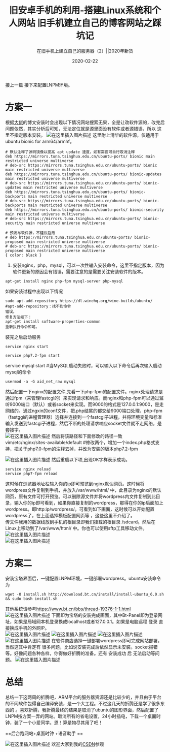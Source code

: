 ﻿---
layout: post
title: '旧安卓手机的利用-搭建Linux系统和个人网站 旧手机建立自己的博客网站之踩坑记'
subtitle: '在旧手机上建立自己的服务器（2）||2020年新货'
date: 2020-02-22
categories: 记录
cover: 'https://images.pexels.com/photos/3703074/pexels-photo-3703074.jpeg?auto=compress&cs=tinysrgb&dpr=2&h=650&w=940'
tags: Linux_deploy  ubuntu Linux 旧手机 wordpress
---

接上一篇
接下来配置LNPM环境。
# 方案一
根据[大佬](https://post.smzdm.com/p/228886/)的博文安装时会出现以下情况网站搜索无果，全是让改软件源的，改完后问题依然，其实分析后可知，无法定位就是源里面没有软件或者源错误，所以 这里不指定版本安装。
![在这里插入图片描述](https://img-blog.csdnimg.cn/20200222125759883.png)
这里附上清华的软件源，仅适用于ubuntu bionic for arm64/armhf。
```
# 默认注释了源码镜像以提高 apt update 速度，如有需要可自行取消注释
deb https://mirrors.tuna.tsinghua.edu.cn/ubuntu-ports/ bionic main restricted universe multiverse
# deb-src https://mirrors.tuna.tsinghua.edu.cn/ubuntu-ports/ bionic main restricted universe multiverse
deb https://mirrors.tuna.tsinghua.edu.cn/ubuntu-ports/ bionic-updates main restricted universe multiverse
# deb-src https://mirrors.tuna.tsinghua.edu.cn/ubuntu-ports/ bionic-updates main restricted universe multiverse
deb https://mirrors.tuna.tsinghua.edu.cn/ubuntu-ports/ bionic-backports main restricted universe multiverse
# deb-src https://mirrors.tuna.tsinghua.edu.cn/ubuntu-ports/ bionic-backports main restricted universe multiverse
deb https://mirrors.tuna.tsinghua.edu.cn/ubuntu-ports/ bionic-security main restricted universe multiverse
# deb-src https://mirrors.tuna.tsinghua.edu.cn/ubuntu-ports/ bionic-security main restricted universe multiverse

# 预发布软件源，不建议启用
# deb https://mirrors.tuna.tsinghua.edu.cn/ubuntu-ports/ bionic-proposed main restricted universe multiverse
# deb-src https://mirrors.tuna.tsinghua.edu.cn/ubuntu-ports/ bionic-proposed main restricted universe multiverse
{ color: black }
```

1. 安装nginx，php，mysql，可以一次性输入安装命令，这里不指定版本，因为软件更新的原因会有错误，需要注意的是需要关注安装软件的版本。
```C-like
apt-get install nginx php-fpm mysql-server php-mysql
```
如果安装过程中出现以下情况
```
sudo apt-add-repository https://dl.winehq.org/wine-builds/ubuntu/
#apt-add-repository：找不到命令
错误。
修复方法如下：
apt-get install software-properties-common
重新执行命令即可。
```
装完之后启动服务
```
service nginx start

service php7.2-fpm start
```
service mysql start #当MySQL启动失败时，可以输入以下命令后再次输入启动mysql的命令
```
usermod -a -G aid_net_raw mysql 
```
然后配置一下nginx的配置文件,先看一下php-fpm的配置文件。nginx处理请求是通过fpm（来管理fastcgi的）来实现请求和响应。而nginx和php-fpm可以通过监听9000端口（默认）或者socket来实现。而9000的格式是127.0.0.1:9000，是走网络的。通过ngxin的conf文件，把.php结尾的都交给9000端口处理，php-fpm（fastggi的进程管理器）选择并连接到一个fastcgi子进程，并将环境变量和标准输入发送到fastcgi子进程，然后不断的处理请求响应socket文件就不走网络，是套接字。  
![在这里插入图片描述](https://img-blog.csdnimg.cn/20200222133504494.png?x-oss-process=image/watermark,type_ZmFuZ3poZW5naGVpdGk,shadow_10,text_aHR0cHM6Ly9ibG9nLmNzZG4ubmV0L3dlaXhpbl80NDIzNTAzMQ==,size_16,color_FFFFFF,t_70)
然后将该路径和下面修改的路径一致  
vim/etc/nginx/sites-available/default #修改两个，增加一个index.php格式支持，把关于php7.0-fpm的注释去掉，并改为安装的版本php7.2-fpm  

![在这里插入图片描述](https://img-blog.csdnimg.cn/20200222130711965.png?x-oss-process=image/watermark,type_ZmFuZ3poZW5naGVpdGk,shadow_10,text_aHR0cHM6Ly9ibG9nLmNzZG4ubmV0L3dlaXhpbl80NDIzNTAzMQ==,size_16,color_FFFFFF,t_70)
然后重启以下项,出现OK字样表示成功。  
```
service nginx reload
service php7-fpm reload
```
这时候在浏览器地址栏输入你的ip即可预览到nginx默认网页。这时候将wordpress文件复制到手机，并放入/var/www/html/ 中，此目录为nginx的默认网页，原有文件可打开预览。可以删除源文件并将wordpress内文件复制到此目录，输入你的ip即可看到，如果你直接复制的wordpress，那得在你的ip后面加上wordpress。即http:ip/wordpress/。可看到如下画面，这时候可以开始配置wordpress了，在上面选择模板配置网页等 ，这些这里不介绍了。    
传文件我用的数据线放到手机的根目录即我们挂载的根目录 /sdcard。然后在Linux上移动到了/var/www/html/ 中。你也可以使用sftp工具移动文件。  
![在这里插入图片描述](https://img-blog.csdnimg.cn/20200222152800886.png)  
![在这里插入图片描述](https://img-blog.csdnimg.cn/20200222153151177.png?x-oss-process=image/watermark,type_ZmFuZ3poZW5naGVpdGk,shadow_10,text_aHR0cHM6Ly9ibG9nLmNzZG4ubmV0L3dlaXhpbl80NDIzNTAzMQ==,size_16,color_FFFFFF,t_70)  
# 方案二
安装宝塔界面后，一键配置LNPM环境，一键部署wordpress。ubuntu安装命令为  
```
wget -O install.sh http://download.bt.cn/install/install-ubuntu_6.0.sh && sudo bash install.sh
```
其他系统请参考<https://www.bt.cn/bbs/thread-19376-1-1.html>  
![在这里插入图片描述](https://img-blog.csdnimg.cn/20200222153404618.jpg?x-oss-process=image/watermark,type_ZmFuZ3poZW5naGVpdGk,shadow_10,text_aHR0cHM6Ly9ibG9nLmNzZG4ubmV0L3dlaXhpbl80NDIzNTAzMQ==,size_16,color_FFFFFF,t_70)
下面即为宝塔的安装完成画面，其中Bt-Panel即为登录网址，如果是局域网本机登录换成localhost或者127.0.0.1。如果是电脑远程 登录 直接换成手机的外网IP。  
![在这里插入图片描述](https://img-blog.csdnimg.cn/20200222153417494.jpg?x-oss-process=image/watermark,type_ZmFuZ3poZW5naGVpdGk,shadow_10,text_aHR0cHM6Ly9ibG9nLmNzZG4ubmV0L3dlaXhpbl80NDIzNTAzMQ==,size_16,color_FFFFFF,t_70)
![在这里插入图片描述](https://img-blog.csdnimg.cn/20200222153522458.jpg?x-oss-process=image/watermark,type_ZmFuZ3poZW5naGVpdGk,shadow_10,text_aHR0cHM6Ly9ibG9nLmNzZG4ubmV0L3dlaXhpbl80NDIzNTAzMQ==,size_16,color_FFFFFF,t_70)
![在这里插入图片描述](https://img-blog.csdnimg.cn/20200222153437258.jpg?x-oss-process=image/watermark,type_ZmFuZ3poZW5naGVpdGk,shadow_10,text_aHR0cHM6Ly9ibG9nLmNzZG4ubmV0L3dlaXhpbl80NDIzNTAzMQ==,size_16,color_FFFFFF,t_70)  
![在这里插入图片描述](https://img-blog.csdnimg.cn/20200222153448555.jpg?x-oss-process=image/watermark,type_ZmFuZ3poZW5naGVpdGk,shadow_10,text_aHR0cHM6Ly9ibG9nLmNzZG4ubmV0L3dlaXhpbl80NDIzNTAzMQ==,size_16,color_FFFFFF,t_70)
在软件商店选择一键部署wordpress即可完成网站部署，当然这其中肯定有 很多问题，比如说安装完成后依然显示未安装。socket报错等。好像问题各种各样，你得做好折腾的准备。还有 安装成功 后 无法启动等问题。
![在这里插入图片描述](https://img-blog.csdnimg.cn/2020022215431142.jpg?x-oss-process=image/watermark,type_ZmFuZ3poZW5naGVpdGk,shadow_10,text_aHR0cHM6Ly9ibG9nLmNzZG4ubmV0L3dlaXhpbl80NDIzNTAzMQ==,size_16,color_FFFFFF,t_70)
# 总结
总结一下这两周的折腾吧，ARM平台的服务器资源还是比较少的，并且由于平台的不同软件包得自己编译安装，是一个大工程。不过这几天的折腾还是学了很多东西的 。喜欢折腾，我折腾最终的结果是取消了ubuntu的图形界面，然后配置了LNPM按方案一弄的网站。取消所有的省电设置，24小时插电，下载一个桌面时钟，装了一个小爱同学。恩！算是物尽其用了吧！   


==后台跑网站+桌面时钟 +语音助手 ==


![在这里插入图片描述](https://img-blog.csdnimg.cn/20200222155750839.jpg?x-oss-process=image/watermark,type_ZmFuZ3poZW5naGVpdGk,shadow_10,text_aHR0cHM6Ly9ibG9nLmNzZG4ubmV0L3dlaXhpbl80NDIzNTAzMQ==,size_16,color_FFFFFF,t_70)
欢迎大家到我的[CSDN](https://me.csdn.net/weixin_44235031)参观
